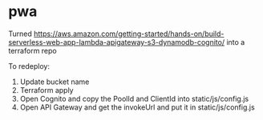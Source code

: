 # pwa
Turned https://aws.amazon.com/getting-started/hands-on/build-serverless-web-app-lambda-apigateway-s3-dynamodb-cognito/ into a terraform repo

To redeploy:
1. Update bucket name
2. Terraform apply
3. Open Cognito and copy the PoolId and ClientId into static/js/config.js
4. Open API Gateway and get the invokeUrl and put it in static/js/config.js

